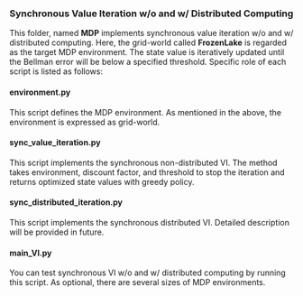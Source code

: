 ### Synchronous Value Iteration w/o and w/ Distributed Computing

This folder, named **MDP** implements synchronous value iteration w/o and w/ distributed computing. Here, the grid-world called **FrozenLake** 
is regarded as the target MDP environment. The state value is iteratively updated until the Bellman error will be below a specified threshold.
Specific role of each script is listed as follows:

#### environment.py

This script defines the MDP environment. As mentioned in the above, the environment is expressed as grid-world. 

#### sync_value_iteration.py

This script implements the synchronous non-distributed VI. The method takes environment, discount factor, and threshold to stop the iteration and returns optimized state values with greedy policy.

#### sync_distributed_iteration.py

This script implements the synchronous distributed VI. Detailed description will be provided in future.

#### main_VI.py

You can test synchronous VI w/o and w/ distributed computing by running this script. As optional, there are several sizes of MDP environments.